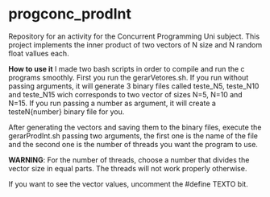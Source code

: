# progconc_prodInt
Repository for an activity for the Concurrent Programming Uni subject. This project implements the inner product of two vectors of N size and N random float vallues each.

**How to use it**
I made two bash scripts in order to compile and run the c programs smoothly.
First you run the gerarVetores.sh. If you run without passing arguments, it will generate 3 binary files called teste_N5, teste_N10 and teste_N15 wich corresponds to two vector of sizes N=5, N=10 and N=15. If you run passing a number as argument, it will create a testeN{number} binary file for you.

After generating the vectors and saving them to the binary files, execute the gerarProdInt.sh passing two arguments, the first one is the name of the file and the second one is the number of threads you want the program to use.

**WARNING**: For the number of threads, choose a number that divides the vector size in equal parts. The threads will not work properly otherwise.

If you want to see the vector values, uncomment the #define TEXTO bit.

